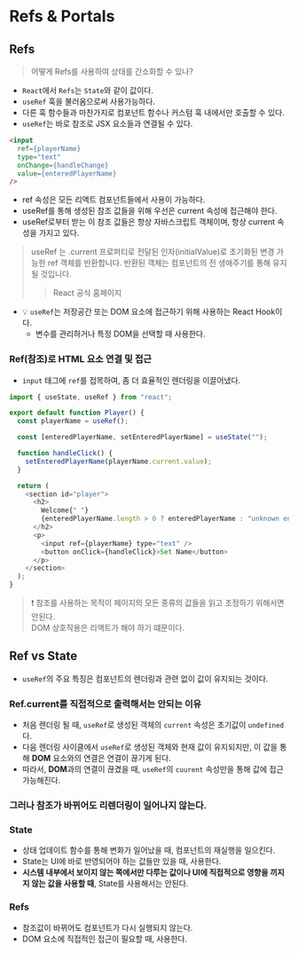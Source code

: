 # Refs & Portals

## Refs

> 어떻게 Refs를 사용하여 상태를 간소화할 수 있나?
- `React`에서 `Refs`는 `State`와 같이 값이다.
- `useRef` 훅을 불러옴으로써 사용가능하다.
- 다른 훅 함수들과 마찬가지로 컴포넌트 함수나 커스텀 훅 내에서만 호출할 수 있다.
- `useRef`는 바로 참조로 JSX 요소들과 연결될 수 있다.
  
```html
<input
  ref={playerName}
  type="text"
  onChange={handleChange}
  value={enteredPlayerName}
/>
```

- ref 속성은 모든 리액트 컴포넌트들에서 사용이 가능하다.
- useRef를 통해 생성된 참조 값들을 위해 우선은 current 속성에 접근해야 한다.
- useRef로부터 받는 이 참조 값들은 항상 자바스크립트 객체이며, 항상 current 속성을 가지고 있다.

> useRef 는 .current 프로퍼티로 전달된 인자(initialValue)로 초기화된 변경 가능한 ref 객체를 반환합니다. 반환된 객체는 컴포넌트의 전 생애주기를 통해 유지될 것입니다.
> > React 공식 홈페이지

- 💡 `useRef`는 저장공간 또는 DOM 요소에 접근하기 위해 사용하는 React Hook이다.
  - 변수를 관리하거나 특정 DOM을 선택할 때 사용한다. 

### Ref(참조)로 HTML 요소 연결 및 접근

- `input` 태그에 `ref`를 접목하여, 좀 더 효율적인 렌더링을 이끌어냈다.

```javascript
import { useState, useRef } from "react";

export default function Player() {
  const playerName = useRef();

  const [enteredPlayerName, setEnteredPlayerName] = useState("");

  function handleClick() {
    setEnteredPlayerName(playerName.current.value);
  }

  return (
    <section id="player">
      <h2>
        Welcome{" "}
        {enteredPlayerName.length > 0 ? enteredPlayerName : "unknown entity"}
      </h2>
      <p>
        <input ref={playerName} type="text" />
        <button onClick={handleClick}>Set Name</button>
      </p>
    </section>
  );
}
```

> ❗ 참조를 사용하는 목적이 페이지의 모든 종류의 값들을 읽고 조정하기 위해서면 안된다. <br/>
> DOM 상호작용은 리액트가 해야 하기 떄문이다.

## Ref vs State

- `useRef`의 주요 특징은 컴포넌트의 렌더링과 관련 없이 값이 유지되는 것이다.
  
### Ref.current를 직접적으로 출력해서는 안되는 이유 

- 처음 렌더링 될 때, `useRef`로 생성된 객체의 `current` 속성은 초기값이 `undefined`다.
- 다음 렌더링 사이클에서 `useRef`로 생성된 객체와 현재 값이 유지되지만, 이 값을 통해 **DOM** 요소와의 연결은 연결이 끊기게 된다.
- 따라서, **DOM**과의 연결이 끊겼을 때, `useRef`의 `cuurent` 속성만을 통해 값에 접근 가능해진다.

### 그러나 참조가 바뀌어도 리렌더링이 일어나지 않는다.

### State

- 상태 업데이트 함수를 통해 변화가 일어났을 때, 컴포넌트의 재실행을 일으킨다.
- State는 UI에 바로 반영되어야 하는 값들만 있을 때, 사용한다.
- **시스템 내부에서 보이지 않는 쪽에서만 다루는 값이나 UI에 직접적으로 영향을 끼지지 않는 값을 사용할 때**, State를 사용해서는 안된다.

### Refs

- 참조값이 바뀌어도 컴포넌트가 다시 실행되지 않는다.
- DOM 요소에 직접적인 접근이 필요할 때, 사용한다.










